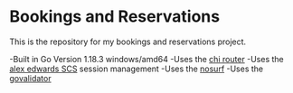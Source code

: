 # Bookings and Reservations

This is the repository for my bookings and reservations project.

-Built in Go Version 1.18.3 windows/amd64
-Uses the [chi router](https://github.com/go-chi/chi)
-Uses the [alex edwards SCS](https://github.com/alexedwards/scs/v2) session management
-Uses the [nosurf](https://github.com/justinas/nosurf)
-Uses the [govalidator](https://github.com/asaskevich/govalidator)
